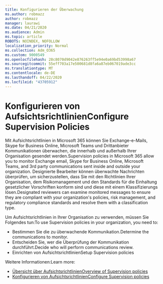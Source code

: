 ```yaml
---
title: Konfigurieren der Überwachung
ms.author: robmazz
author: robmazz
manager: laurawi
ms.date: 04/21/2020
ms.audience: Admin
ms.topic: article
ROBOTS: NOINDEX, NOFOLLOW
localization_priority: Normal
ms.collection: Adm_O365
ms.custom: 9000549
ms.openlocfilehash: 28c8070d9042e876263ff5e94e0a69bd53998a67
ms.sourcegitcommit: 55eff703a17e500681d8fa6a87eb067019ade3cc
ms.translationtype: MT
ms.contentlocale: de-DE
ms.lasthandoff: 04/22/2020
ms.locfileid: "43705912"
---
```

# <a name="configure-supervision-policies"></a><span data-ttu-id="8ebcb-102">Konfigurieren von Aufsichtsrichtlinien</span><span class="sxs-lookup"><span data-stu-id="8ebcb-102">Configure Supervision Policies</span></span>

<span data-ttu-id="8ebcb-103">Mit Aufsichtsrichtlinien in Microsoft 365 können Sie Exchange-e-Mails, Skype for Business Online, Microsoft Teams und Drittanbieter Kommunikationen überwachen, die innerhalb und außerhalb Ihrer Organisation gesendet werden.</span><span class="sxs-lookup"><span data-stu-id="8ebcb-103">Supervision policies in Microsoft 365 allow you to monitor Exchange email, Skype for Business Online, Microsoft Teams, and 3rd party communications sent inside and outside your organization.</span></span> <span data-ttu-id="8ebcb-104">Designierte Bearbeiter können überwachte Nachrichten überprüfen, um sicherzustellen, dass Sie mit den Richtlinien Ihrer Organisation, dem Risikomanagement und den Standards für die Einhaltung gesetzlicher Vorschriften konform sind und diese mit einem Klassifizierungs lösen.</span><span class="sxs-lookup"><span data-stu-id="8ebcb-104">Designated reviewers can examine monitored messages to ensure they are compliant with your organization's policies, risk management, and regulatory compliance standards and resolve them with a classification type.</span></span>

<span data-ttu-id="8ebcb-105">Um Aufsichtsrichtlinien in Ihrer Organisation zu verwenden, müssen Sie Folgendes tun:</span><span class="sxs-lookup"><span data-stu-id="8ebcb-105">To use Supervision policies in your organization, you need to:</span></span>

- <span data-ttu-id="8ebcb-106">Bestimmen Sie die zu überwachende Kommunikation.</span><span class="sxs-lookup"><span data-stu-id="8ebcb-106">Determine the communications to monitor.</span></span>
- <span data-ttu-id="8ebcb-107">Entscheiden Sie, wer die Überprüfung der Kommunikation durchführt.</span><span class="sxs-lookup"><span data-stu-id="8ebcb-107">Decide who will perform communications review.</span></span>
- <span data-ttu-id="8ebcb-108">Einrichten von Aufsichtsrichtlinien</span><span class="sxs-lookup"><span data-stu-id="8ebcb-108">Setup Supervision policies</span></span>

<span data-ttu-id="8ebcb-109">Weitere Informationen:</span><span class="sxs-lookup"><span data-stu-id="8ebcb-109">Learn more:</span></span>

- [<span data-ttu-id="8ebcb-110">Übersicht über Aufsichtsrichtlinien</span><span class="sxs-lookup"><span data-stu-id="8ebcb-110">Overview of Supervision policies</span></span>](https://docs.microsoft.com/office365/securitycompliance/supervision-policies)
- [<span data-ttu-id="8ebcb-111">Konfigurieren von Aufsichtsrichtlinien</span><span class="sxs-lookup"><span data-stu-id="8ebcb-111">Configure Supervision policies</span></span>](https://docs.microsoft.com/office365/securitycompliance/configure-supervision-policies)
